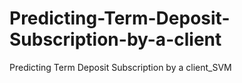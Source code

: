 # Predicting-Term-Deposit-Subscription-by-a-client
Predicting Term Deposit Subscription by a client_SVM

